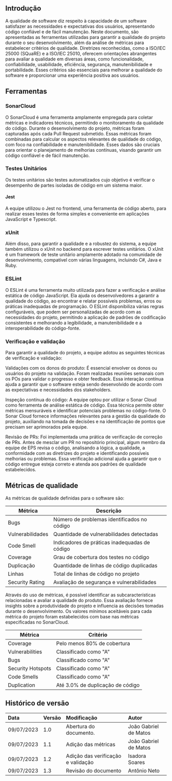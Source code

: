 ## Introdução

A qualidade de software diz respeito à capacidade de um software satisfazer as necessidades e expectativas dos usuários, apresentando código confiável e de fácil manutenção. Neste documento, são apresentadas as ferramentas utilizadas para garantir a qualidade do projeto durante o seu desenvolvimento, além da análise de métricas para estabelecer critérios de qualidade. Diretrizes reconhecidas, como a ISO/IEC 25000 (SQuaRE) e a ISO/IEC 25010, oferecem orientações abrangentes para avaliar a qualidade em diversas áreas, como funcionalidade, confiabilidade, usabilidade, eficiência, segurança, manutenibilidade e portabilidade. Esses critérios são essenciais para melhorar a qualidade do software e proporcionar uma experiência positiva aos usuários.

## Ferramentas

### SonarCloud

O SonarCloud é uma ferramenta amplamente empregada para coletar métricas e indicadores técnicos, permitindo o monitoramento da qualidade do código. Durante o desenvolvimento do projeto, métricas foram capturadas após cada Pull Request submetido. Essas métricas foram combinadas para calcular os aspectos relevantes de qualidade do código, com foco na confiabilidade e manutenibilidade. Esses dados são cruciais para orientar o planejamento de melhorias contínuas, visando garantir um código confiável e de fácil manutenção.

### Testes Unitários

Os testes unitários são testes automatizados cujo objetivo é verificar o desempenho de partes isoladas de código em um sistema maior.

#### Jest

A equipe utilizou o Jest no frontend, uma ferramenta de código aberto, para realizar esses testes de forma simples e conveniente em aplicações JavaScript e Typescript.

### xUnit

Além disso, para garantir a qualidade e a robustez do sistema, a equipe também utilizou o xUnit no backend para escrever testes unitários. O xUnit é um framework de teste unitário amplamente adotado na comunidade de desenvolvimento, compatível com várias linguagens, incluindo C#, Java e Ruby.

### ESLint

O ESLint é uma ferramenta muito utilizada para fazer a verificação e análise estática de código JavaScript. Ela ajuda os desenvolvedores a garantir a qualidade do código, ao encontrar e relatar possíveis problemas, erros ou práticas inadequadas de programação. O ESLint disponibiliza várias regras configuráveis, que podem ser personalizadas de acordo com as necessidades do projeto, permitindo a aplicação de padrões de codificação consistentes e melhorando a legibilidade, a manutenibilidade e a interoperabilidade do código-fonte.

### Verificação e validação

Para garantir a qualidade do projeto, a equipe adotou as seguintes técnicas de verificação e validação:

Validações com os donos do produto: É essencial envolver os donos ou usuários do projeto na validação. Foram realizadas reuniões semanais com os POs para validar o progresso e obter feedback. Essa interação contínua ajuda a garantir que o software esteja sendo desenvolvido de acordo com as expectativas e necessidades dos stakeholders.

Inspeção contínua do código: A equipe optou por utilizar o Sonar Cloud como ferramenta de análise estática de código. Essa técnica permite obter métricas mensuráveis e identificar potenciais problemas no código-fonte. O Sonar Cloud fornece informações relevantes para a gestão da qualidade do projeto, auxiliando na tomada de decisões e na identificação de pontos que precisam ser aprimorados pela equipe.

Revisão de PRs: Foi implementada uma prática de verificação de correção de PRs. Antes de mesclar um PR no repositório principal, algum membro da equipe de EPS revisa o código, analisando a lógica, a qualidade, a conformidade com as diretrizes do projeto e identificando possíveis melhorias ou problemas. Essa verificação adicional ajuda a garantir que o código entregue esteja correto e atenda aos padrões de qualidade estabelecidos.

## Métricas de qualidade

As métricas de qualidade definidas para o software são:

| Métrica          | Descrição                                     |
| ---------------- | --------------------------------------------- |
| Bugs             | Número de problemas identificados no código   |
| Vulnerabilidades | Quantidade de vulnerabilidades detectadas     |
| Code Smell       | Indicadores de práticas inadequadas de código |
| Coverage         | Grau de cobertura dos testes no código        |
| Duplicação       | Quantidade de linhas de código duplicadas     |
| Linhas           | Total de linhas de código no projeto          |
| Security Rating  | Avaliação de segurança e vulnerabilidades     |

Através do uso de métricas, é possível identificar as subcaracterísticas relacionadas e avaliar a qualidade do produto. Essa avaliação fornece insights sobre a produtividade do projeto e influencia as decisões tomadas durante o desenvolvimento. Os valores mínimos aceitáveis para cada métrica do projeto foram estabelecidos com base nas métricas especificadas no SonarCloud.

| Métrica           | Critério                         |
| ----------------- | -------------------------------- |
| Coverage          | Pelo menos 80% de cobertura      |
| Vulnerabilities   | Classificado como "A"            |
| Bugs              | Classificado como "A"            |
| Security Hotspots | Classificado como "A"            |
| Code Smells       | Classificado como "A"            |
| Duplication       | Até 3.0% de duplicação de código |

## Histórico de versão

| Data       | Versão | Modificação                        | Autor                 |
| :--------- | :----- | :--------------------------------- | :-------------------- |
| 09/07/2023 | 1.0    | Abertura do documento.             | João Gabriel de Matos |
| 09/07/2023 | 1.1    | Adição das métricas                | João Gabriel de Matos |
| 09/07/2023 | 1.2    | Adição das verificação e validação | Isadora Soares        |
| 09/07/2023 | 1.3    | Revisão do documento | Antônio Neto        |
